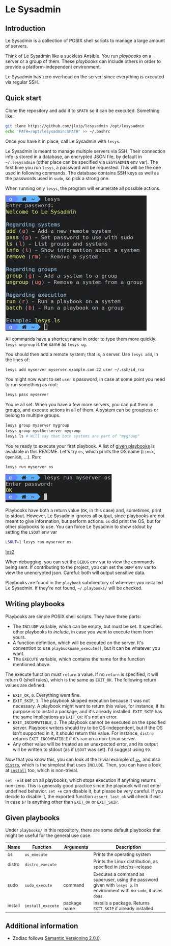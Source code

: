 # Le Sysadmin

## Introduction
Le Sysadmin is a collection of POSIX shell scripts to manage a large amount of servers.

Think of Le Sysadmin like a suckless Ansible. You run _playbooks_ on a server or a group of them. These _playbooks_ can include others in order to provide a platform-independent environment.

Le Sysadmin has zero overhead on the server, since everything is executed via regular SSH.

## Quick start
Clone the repository and add it to `$PATH` so it can be executed. Something like:
```sh
git clone https://github.com/jlxip/lesysadmin /opt/lesysadmin
echo 'PATH=/opt/lesysadmin:$PATH' >> ~/.bashrc
```

Once you have it in place, call Le Sysadmin with `lesys`.

Le Sysadmin is meant to manage multiple servers via SSH. Their connection info is stored in a database, an encrypted JSON file, by default in `~/.lesysadmin` (other place can be specified via `LESYSADMIN` env var). The first time you run `lesys`, a password will be requested. This will be the one used in following commands. The database contains SSH keys as well as the passwords used in `sudo`, so pick a strong one.

When running only `lesys`, the program will enumerate all possible actions.

![lesys](imgs/lesys.jpg)

All commands have a shortcut name in order to type them more quickly. `lesys ungroup` is the same as `lesys ug`.

You should then add a remote system; that is, a server. Use `lesys add`, in the lines of:
```sh
lesys add myserver myserver.example.com 22 user ~/.ssh/id_rsa
```

You might now want to set `user`'s password, in case at some point you need to run something as root:
```sh
lesys pass myserver
```

You're all set. When you have a few more servers, you can put them in groups, and execute actions in all of them. A system can be groupless or belong to multiple groups.
```sh
lesys group myserver mygroup
lesys group myotherserver mygroup
lesys ls # Will say that both systems are part of "mygroup"
```

You're ready to execute your first playbook. A list of [given playbooks](#given-playbooks) is available in this README. Let's try `os`, which prints the OS name (`Linux`, `OpenBSD`, ...). Run:
```sh
lesys run myserver os
```

![os](imgs/os.jpg)

Playbooks have both a return value (`OK`, in this case) and, sometimes, print to stdout. However, Le Sysadmin ignores all output, since playbooks are not meant to give information, but perform actions. `os` did print the OS, but for other playbooks to use. You can force Le Sysadmin to show stdout by setting the `LSOUT` env var
```sh
LSOUT=1 lesys run myserver os
```

[!os2](img/os2.jpg)

When debugging, you can set the `DEBUG` env var to view the commands being sent. If contributing to the project, you can set the `DUMP` env var to view the unencrypted json. Careful: both will output sensitive data.

Playbooks are found in the `playbook` subdirectory of wherever you installed Le Sysadmin. If they're not found, `~/.playbooks/` will be checked.

## Writing playbooks
Playbooks are simple POSIX shell scripts. They have three parts:

- The `INCLUDE` variable, which can be empty, but must be set. It specifies other playbooks to _include_, in case you want to execute them from yours.
- A function definition, which will be executed on the server. It's convention to use `playbookname_execute()`, but it can be whatever you want.
- The `EXECUTE` variable, which contains the name for the function mentioned above.

The execute function must `return` a value. If no `return` is specified, it will return 0 (shell rules), which is the same as `EXIT_OK`. The following return values are defined:
- `EXIT_OK`, `0`. Everything went fine.
- `EXIT_SKIP`, `1`. The playbook skipped execution because it was not necessary. A playbook might want to return this value, for instance, if its purpose is to install a package, and it's already installed. `EXIT_SKIP` has the same implications as `EXIT_OK`: it's not an error.
- `EXIT_INCOMPATIBLE`, `2`. The playbook cannot be executed on the specified server. Playbook writers should try to be OS-independent, but if the OS isn't supported in it, it should return this value. For instance, `distro` returns `EXIT_INCOMPATIBLE` if it's ran on a non-Linux server.
- Any other value will be treated as an unexpected error, and its output will be written to stdout (as if `LSOUT` was set). I'd suggest using `99`.

Now that you know this, you can look at the trivial example of [`os`](https://github.com/jlxip/lesysadmin/blob/master/playbooks/os), and also [`distro`](https://github.com/jlxip/lesysadmin/blob/master/playbooks/distro), which is the simplest that uses `INCLUDE`. Then, you can have a look at [`install`](https://github.com/jlxip/lesysadmin/blob/master/playbooks/install) too, which is non-trivial.

`set -e` is set on all playbooks, which stops execution if anything returns non-zero. This is generally good practice since the playbook will not enter undefined behavior. `set +e` can disable it, but please be very careful. If you decide to disable it, the exported function `assert_last_ok` will check if exit in case `$?` is anything other than `EXIT_OK` or `EXIT_SKIP`.

## Given playbooks
Under `playbooks/` in this repository, there are some default playbooks that might be useful for the general use case.

| Name    | Function          | Arguments    | Description                                                                                                              |
|---------|-------------------|--------------|--------------------------------------------------------------------------------------------------------------------------|
| os      | `os_execute`      |              | Prints the operating system                                                                                              |
| distro  | `distro_execute`  |              | Prints the Linux distribution, as specified in /etc/os-release                                                           |
| sudo    | `sudo_execute`    | command      | Executes a command as superuser, using the password given with `lesys p`. In environment with no `sudo`, it uses `doas`. |
| install | `install_execute` | package name | Installs a package. Returns `EXIT_SKIP` if already installed.                                                            |

## Additional information
- Zodiac follows [Semantic Versioning 2.0.0](https://semver.org/spec/v2.0.0.html).
